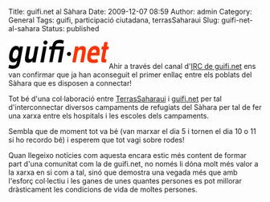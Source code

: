 Title: guifi.net al Sàhara
Date: 2009-12-07 08:59
Author: admin
Category: General
Tags: guifi, participació ciutadana, terrasSaharaui
Slug: guifi-net-al-sahara
Status: published

<img src="./wp-content/uploads/2007/10/logo-guifi.png" title="logo guifi" class="alignright size-full wp-image-220" width="200" height="58" alt="logo guifi" />Ahir a través del canal d'[IRC de guifi.net](http://guifi.net/xat "Pàgina de guifi.net on s'explica com connectar-se al xat de guifi.net") ens van confirmar que ja han aconseguit el primer enllaç entre els poblats del Sàhara que es disposen a connectar!

Tot bé d'una col·laboració entre [TerrasSaharaui](http://www.barrinet.net/associacions/humanitaries/Terrassa/TERRASSAHARAUI/1.html "Lloc web de TerrasSaharaui una ONG de cooperació internacional") i [guifi.net](http://guifi.net "Pàgina web del projecte guifi.net") per tal d'interconnectar diversos campaments de refugiats del Sàhara per tal de fer una xarxa entre els hospitals i les escoles dels campaments.

Sembla que de moment tot va bé (van marxar el dia 5 i tornen el dia 10 o 11 si ho recordo bé) i esperem que tot vagi sobre rodes!

Quan llegeixo notícies com aquesta encara estic més content de formar part d'una comunitat com la de guifi.net, no només li dóna molt més valor a la xarxa en si com a tal, sinó que demostra una vegada més que amb l'esforç col·lectiu i les ganes de unes quantes persones es pot millorar dràsticament les condicions de vida de moltes persones.
